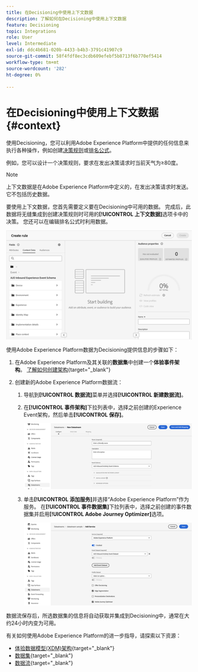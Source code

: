 ```yaml
---
title: 在Decisioning中使用上下文数据
description: 了解如何在Decisioning中使用上下文数据
feature: Decisioning
topic: Integrations
role: User
level: Intermediate
exl-id: ddc4b681-020b-4433-b4b3-3791c41907c9
source-git-commit: 58f4fdf8ec3cdb609efebf5b8713f6b770ef5414
workflow-type: tm+mt
source-wordcount: '282'
ht-degree: 0%

---
```


# 在Decisioning中使用上下文数据 {#context}

使用Decisioning，您可以利用Adobe Experience Platform中提供的任何信息来执行各种操作，例如创建[决策规则](rules.md)或[排名公式](ranking/ranking.md)。

例如，您可以设计一个决策规则，要求在发出决策请求时当前天气为≥80度。

>[!NOTE]
>
>上下文数据是在Adobe Experience Platform中定义的，在发出决策请求时发送。 它不包括历史数据。

要使用上下文数据，您首先需要定义要在Decisioning中可用的数据。 完成后，此数据将无缝集成到创建决策规则时可用的&#x200B;**[!UICONTROL 上下文数据]**&#x200B;选项卡中的决策。 您还可以在编辑排名公式时利用数据。

![](assets/decision-rules-context.png)

使用Adobe Experience Platform数据为Decisioning提供信息的步骤如下：

1. 在Adobe Experience Platform及其关联的&#x200B;**数据集**&#x200B;中创建一个&#x200B;**体验事件架构**。 [了解如何创建架构](https://experienceleague.adobe.com/en/docs/experience-platform/xdm/ui/resources/schemas){target="_blank"}

1. 创建新的Adobe Experience Platform数据流：

   1. 导航到&#x200B;**[!UICONTROL 数据流]**&#x200B;菜单并选择&#x200B;**[!UICONTROL 新建数据流]**。

   1. 在&#x200B;**[!UICONTROL 事件架构]**&#x200B;下拉列表中，选择之前创建的Experience Event架构，然后单击&#x200B;**[!UICONTROL 保存]**。

      ![](assets/decision-rule-context-datastream.png)

   1. 单击&#x200B;**[!UICONTROL 添加服务]**&#x200B;并选择“Adobe Experience Platform”作为服务。 在&#x200B;**[!UICONTROL 事件数据集]**&#x200B;下拉列表中，选择之前创建的事件数据集并启用&#x200B;**[!UICONTROL Adobe Journey Optimizer]**&#x200B;选项。

      ![](assets/decision-rules-context-datastream-service.png)

数据流保存后，所选数据集的信息将自动获取并集成到Decisioning中，通常在大约24小时内变为可用。

有关如何使用Adobe Experience Platform的进一步指导，请探索以下资源：

* [体验数据模型(XDM)架构](https://experienceleague.adobe.com/en/docs/experience-platform/xdm/schema/composition){target="_blank"}
* [数据集](https://experienceleague.adobe.com/en/docs/experience-platform/catalog/datasets/overview){target="_blank"}
* [数据流](https://experienceleague.adobe.com/en/docs/experience-platform/datastreams/overview){target="_blank"}
